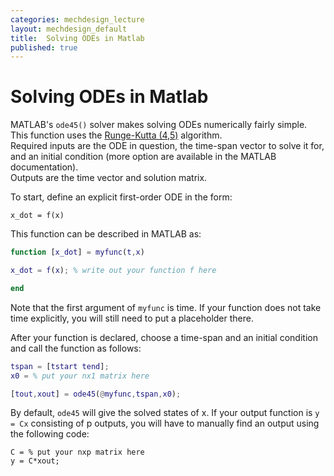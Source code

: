 ```yaml
---
categories: mechdesign_lecture
layout: mechdesign_default
title:  Solving ODEs in Matlab
published: true
---
```


# Solving ODEs in Matlab

MATLAB's `ode45()` solver makes solving ODEs numerically fairly simple. 
This function uses the [Runge-Kutta (4,5)](https://en.wikipedia.org/wiki/Runge%E2%80%93Kutta_methods) algorithm.  
Required inputs are the ODE in question, the time-span vector to solve it for, 
and an initial condition (more option are available in the MATLAB documentation).  
Outputs are the time vector and solution matrix.

To start, define an explicit first-order ODE in the form:  

`x_dot = f(x)`

This function can be described in MATLAB as:

```matlab
function [x_dot] = myfunc(t,x)

x_dot = f(x); % write out your function f here

end
```

Note that the first argument of `myfunc` is time. If your function does not take time explicitly, you
will still need to put a placeholder there.

After your function is declared, choose a time-span and an initial condition and call 
the function as follows:

```matlab
tspan = [tstart tend];
x0 = % put your nx1 matrix here

[tout,xout] = ode45(@myfunc,tspan,x0);
```

By default, ```ode45``` will give the solved states of x.  If your output function 
is `y = Cx` consisting of p outputs, you will have to manually find an output using the 
following code:

```
C = % put your nxp matrix here
y = C*xout;
```